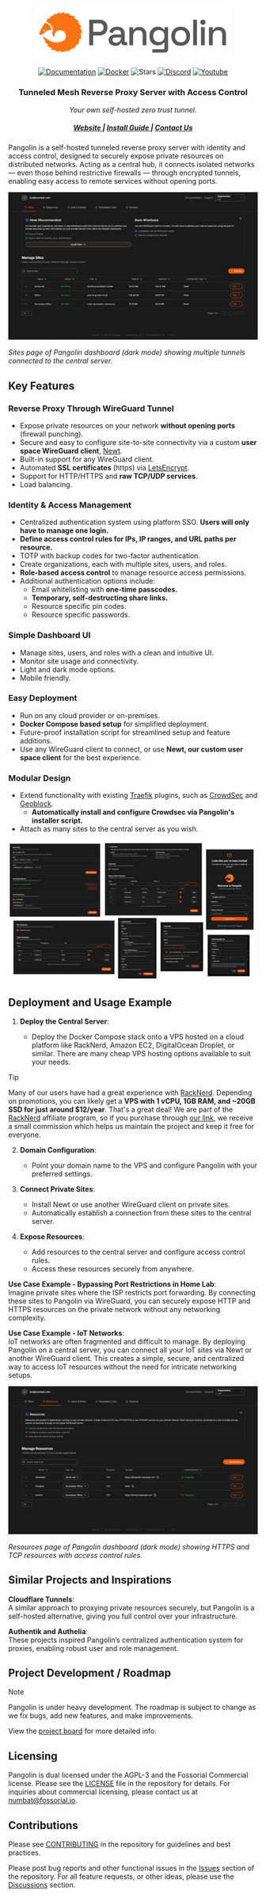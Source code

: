 <div align="center">
    <h2 align="center"><a href="https://fossorial.io"><img alt="pangolin" src="public/logo//word_mark.png" width="400" /></a></h2>

[![Documentation](https://img.shields.io/badge/docs-latest-blue.svg?style=flat-square)](https://docs.fossorial.io/)
[![Docker](https://img.shields.io/docker/pulls/fosrl/pangolin?style=flat-square)](https://hub.docker.com/r/fosrl/pangolin)
![Stars](https://img.shields.io/github/stars/fosrl/pangolin?style=flat-square)
[![Discord](https://img.shields.io/discord/1325658630518865980?logo=discord&style=flat-square)](https://discord.gg/HCJR8Xhme4)
[![Youtube](https://img.shields.io/badge/YouTube-red?logo=youtube&logoColor=white&style=flat-square)](https://www.youtube.com/@fossorial-app)

</div>

<h3 align="center">Tunneled Mesh Reverse Proxy Server with Access Control</h3>
<div align="center">

_Your own self-hosted zero trust tunnel._

</div>

<div align="center">
  <h5>
      <a href="https://fossorial.io">
        Website
      </a>
      <span> | </span>
      <a href="https://docs.fossorial.io/Getting%20Started/quick-install">
        Install Guide
      </a>
      <span> | </span>
      <a href="mailto:numbat@fossorial.io">
        Contact Us
      </a>
  </h5>
</div>

Pangolin is a self-hosted tunneled reverse proxy server with identity and access control, designed to securely expose private resources on distributed networks. Acting as a central hub, it connects isolated networks — even those behind restrictive firewalls — through encrypted tunnels, enabling easy access to remote services without opening ports.

<img src="public/screenshots/sites.png" alt="Preview"/>

_Sites page of Pangolin dashboard (dark mode) showing multiple tunnels connected to the central server._

## Key Features

### Reverse Proxy Through WireGuard Tunnel

-   Expose private resources on your network **without opening ports** (firewall punching).
-   Secure and easy to configure site-to-site connectivity via a custom **user space WireGuard client**, [Newt](https://github.com/fosrl/newt).
-   Built-in support for any WireGuard client.
-   Automated **SSL certificates** (https) via [LetsEncrypt](https://letsencrypt.org/).
-   Support for HTTP/HTTPS and **raw TCP/UDP services**.
-   Load balancing.

### Identity & Access Management

-   Centralized authentication system using platform SSO. **Users will only have to manage one login.**
-   **Define access control rules for IPs, IP ranges, and URL paths per resource.**
-   TOTP with backup codes for two-factor authentication.
-   Create organizations, each with multiple sites, users, and roles.
-   **Role-based access control** to manage resource access permissions.
-   Additional authentication options include:
    -   Email whitelisting with **one-time passcodes.**
    -   **Temporary, self-destructing share links.**
    -   Resource specific pin codes.
    -   Resource specific passwords.

### Simple Dashboard UI

-   Manage sites, users, and roles with a clean and intuitive UI.
-   Monitor site usage and connectivity.
-   Light and dark mode options.
-   Mobile friendly.

### Easy Deployment

-   Run on any cloud provider or on-premises.
-   **Docker Compose based setup** for simplified deployment.
-   Future-proof installation script for streamlined setup and feature additions.
-   Use any WireGuard client to connect, or use **Newt, our custom user space client** for the best experience.

### Modular Design

-   Extend functionality with existing [Traefik](https://github.com/traefik/traefik) plugins, such as [CrowdSec](https://plugins.traefik.io/plugins/6335346ca4caa9ddeffda116/crowdsec-bouncer-traefik-plugin) and [Geoblock](github.com/PascalMinder/geoblock).
    - **Automatically install and configure Crowdsec via Pangolin's installer script.**
-   Attach as many sites to the central server as you wish.

<img src="public/screenshots/collage.png" alt="Collage"/>

## Deployment and Usage Example

1. **Deploy the Central Server**:

   - Deploy the Docker Compose stack onto a VPS hosted on a cloud platform like RackNerd, Amazon EC2, DigitalOcean Droplet, or similar. There are many cheap VPS hosting options available to suit your needs.
   
> [!TIP]
> Many of our users have had a great experience with [RackNerd](https://my.racknerd.com/aff.php?aff=13788). Depending on promotions, you can likely get a **VPS with 1 vCPU, 1GB RAM, and ~20GB SSD for just around $12/year**. That's a great deal!
> We are part of the [RackNerd](https://my.racknerd.com/aff.php?aff=13788) affiliate program, so if you purchase through [our link](https://my.racknerd.com/aff.php?aff=13788), we receive a small commission which helps us maintain the project and keep it free for everyone.

2. **Domain Configuration**:

    - Point your domain name to the VPS and configure Pangolin with your preferred settings.

3. **Connect Private Sites**:

    - Install Newt or use another WireGuard client on private sites.
    - Automatically establish a connection from these sites to the central server.

4. **Expose Resources**:

    - Add resources to the central server and configure access control rules.
    - Access these resources securely from anywhere.

**Use Case Example - Bypassing Port Restrictions in Home Lab**:  
 Imagine private sites where the ISP restricts port forwarding. By connecting these sites to Pangolin via WireGuard, you can securely expose HTTP and HTTPS resources on the private network without any networking complexity.

**Use Case Example - IoT Networks**:  
 IoT networks are often fragmented and difficult to manage. By deploying Pangolin on a central server, you can connect all your IoT sites via Newt or another WireGuard client. This creates a simple, secure, and centralized way to access IoT resources without the need for intricate networking setups.


<img src="public/screenshots/resources.png" alt="Resources"/>

_Resources page of Pangolin dashboard (dark mode) showing HTTPS and TCP resources with access control rules._

## Similar Projects and Inspirations

**Cloudflare Tunnels**:  
    A similar approach to proxying private resources securely, but Pangolin is a self-hosted alternative, giving you full control over your infrastructure.

**Authentik and Authelia**:  
    These projects inspired Pangolin’s centralized authentication system for proxies, enabling robust user and role management.

## Project Development / Roadmap

> [!NOTE]
> Pangolin is under heavy development. The roadmap is subject to change as we fix bugs, add new features, and make improvements.

View the [project board](https://github.com/orgs/fosrl/projects/1) for more detailed info.

## Licensing

Pangolin is dual licensed under the AGPL-3 and the Fossorial Commercial license. Please see the [LICENSE](./LICENSE) file in the repository for details. For inquiries about commercial licensing, please contact us at [numbat@fossorial.io](mailto:numbat@fossorial.io).

## Contributions

Please see [CONTRIBUTING](./CONTRIBUTING.md) in the repository for guidelines and best practices.

Please post bug reports and other functional issues in the [Issues](https://github.com/fosrl/pangolin/issues) section of the repository.
For all feature requests, or other ideas, please use the [Discussions](https://github.com/orgs/fosrl/discussions) section.
